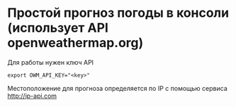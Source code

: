 # Простой прогноз погоды в консоли (использует API openweathermap.org)

Для работы нужен ключ API

```
export OWM_API_KEY="<key>"
```

Местоположение для прогноза определяется по IP с помощью сервиса http://ip-api.com